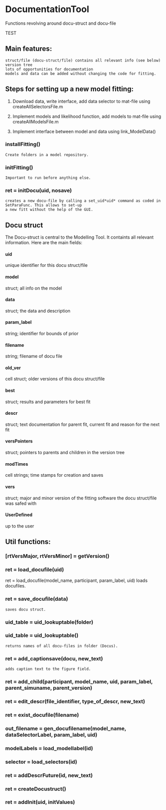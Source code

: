 # DocumentationTool
Functions revolving around docu-struct and docu-file

  TEST
## Main features:
    struct/file (docu-struct/file) contains all relevant info (see below)
    version tree
    lots of opportunities for documentation
    models and data can be added without changing the code for fitting.
    

## Steps for setting up a new model fitting:

1. Download data, write interface, add data selector to mat-file using createAllSelectorsFile.m

2. Implement models and likelihood function, add models to mat-file using createAllModelsFile.m

3. Implement interface between model and data using link_ModelData()



### installFitting()
    Create folders in a model repository.

### initFitting()
    Important to run before anything else.

### ret = initDocu(uid, nosave)
    creates a new docu-file by calling a set_uid*uid* command as coded in SetParaFunc. This allows to set-up
    a new fitt without the help of the GUI.


## Docu struct
The Docu-struct is central to the Modelling Tool. It containts all relevant information. Here are the main fields:
#### uid
unique identifier for this docu struct/file
#### model
 struct; all info on the model
#### data
struct; the data and description
#### param_label
 string; identifier for bounds of prior
#### filename
string; filename of docu file
#### old_ver
 cell struct; older versions of this docu struct/file
#### best
 struct; results and parameters for best fit
#### descr
 struct; text documentation for parent fit, current fit and reason for the next fit
#### versPointers
struct; pointers to parents and children in the version tree
#### modTimes
 cell strings; time stamps for creation and saves
#### vers
struct; major and minor version of the fitting software the docu struct/file was safed with
#### UserDefined
 up to the user


## Util functions:

### [rtVersMajor, rtVersMinor] = getVersion()


### ret = load_docufile(uid)
ret = load_docufile(model_name, participant, param_label, uid)
   loads docufiles.


### ret = save_docufile(data)
    saves docu struct.

### uid_table = uid_lookuptable(folder)

### uid_table = uid_lookuptable()
    returns names of all docu-files in folder (Docus).

 
### ret = add_captionsave(docu, new_text)
    adds caption text to the figure field.

### ret = add_child(participant, model_name, uid, param_label, parent_simuname, parent_version)

### ret = edit_descr(file_identifier, type_of_descr, new_text)

### ret = exist_docufile(filename)

### out_filename = gen_docufilename(model_name, dataSelectorLabel, param_label, uid)

### modelLabels = load_modellabel(id)

### selector = load_selectors(id)

### ret = addDescrFuture(id, new_text)

### ret = createDocustruct()

### ret = addInit(uid, initValues)
